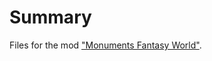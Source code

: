 # Summary
Files for the mod ["Monuments Fantasy World"](https://steamcommunity.com/sharedfiles/filedetails/?id=2785048148).
